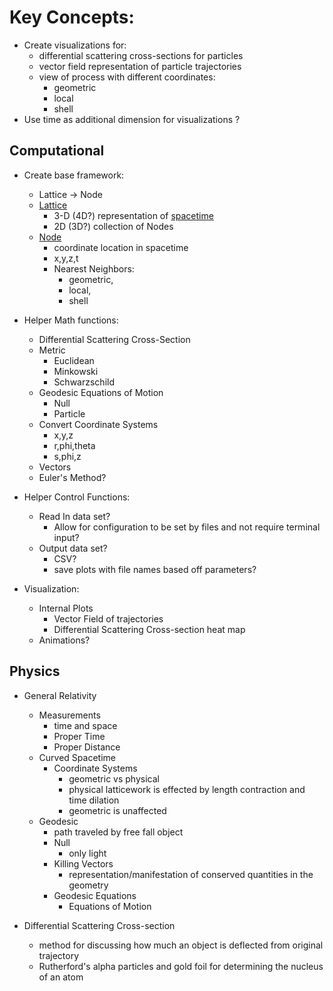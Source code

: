 # Key Concepts:

- Create visualizations for:
  - differential scattering cross-sections for particles
  - vector field representation of particle trajectories
  - view of process with different coordinates:
    - geometric
    - local
    - shell
- Use time as additional dimension for visualizations ?

## Computational

- Create base framework:
  - Lattice -> Node
  - [Lattice](/courses/PH401/Computational/Latticework.md)
    - 3-D (4D?) representation of [spacetime](/courses/PH401/Physics/Spacetime.md)
    - 2D (3D?) collection of Nodes
  - [Node](/courses/PH401/Computational//Node.md)
    - coordinate location in spacetime
    - x,y,z,t
    - Nearest Neighbors:
      - geometric,
      - local,
      - shell

- Helper Math functions:
  - Differential Scattering Cross-Section
  - Metric
    - Euclidean
    - Minkowski
    - Schwarzschild
  - Geodesic Equations of Motion
    - Null
    - Particle
  - Convert Coordinate Systems
    - x,y,z
    - r,phi,theta
    - s,phi,z
  - Vectors
  - Euler's Method?

- Helper Control Functions:
  - Read In data set?
    - Allow for configuration to be set by files and not require terminal input?
  - Output data set?
    - CSV?
    - save plots with file names based off parameters?

- Visualization:
  - Internal Plots
    - Vector Field of trajectories
    - Differential Scattering Cross-section heat map
  - Animations?

## Physics

- General Relativity
  - Measurements
    - time and space
    - Proper Time
    - Proper Distance
  - Curved Spacetime
    - Coordinate Systems
      - geometric vs physical
      - physical latticework is effected by length contraction and time dilation
      - geometric is unaffected
  - Geodesic
    - path traveled by free fall object
    - Null
      - only light
    - Killing Vectors
      - representation/manifestation of conserved quantities in the geometry
    - Geodesic Equations
      - Equations of Motion

- Differential Scattering Cross-section
  - method for discussing how much an object is deflected from original trajectory
  - Rutherford's alpha particles and gold foil for determining the nucleus of an atom

